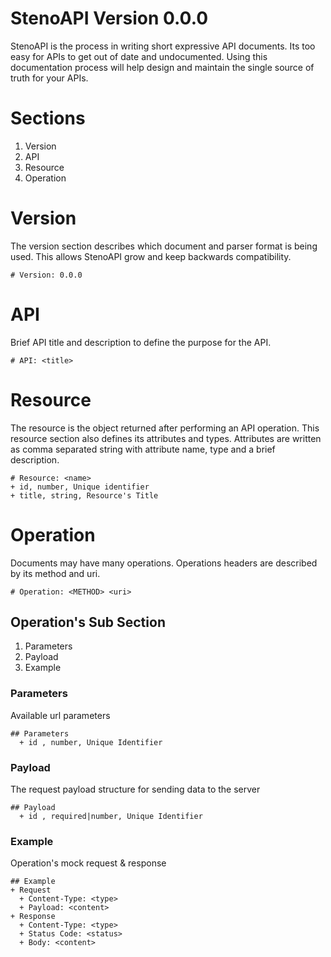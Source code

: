 # StenoAPI Version 0.0.0
StenoAPI is the process in writing short expressive API documents. Its too easy for APIs to get out of date and undocumented. Using this documentation process will help design and maintain the single source of truth for your APIs. 

# Sections 
  1. Version 
  2. API 
  3. Resource 
  4. Operation
  
# Version
The version section describes which document and parser format is being used. This allows StenoAPI grow and keep backwards compatibility. 

```
# Version: 0.0.0
```

# API
Brief API title and description to define the purpose for the API.

```
# API: <title>
```

# Resource 
The resource is the object returned after performing an API operation. This resource section also defines its attributes and types. Attributes are written as comma separated string with attribute name, type and a brief description. 

```
# Resource: <name>
+ id, number, Unique identifier
+ title, string, Resource's Title
```

# Operation
Documents may have many operations. Operations headers are described by its method and uri. 

``` 
# Operation: <METHOD> <uri>
```

## Operation's Sub Section
  1. Parameters
  2. Payload
  3. Example
  
### Parameters 
Available url parameters 

```
## Parameters
  + id , number, Unique Identifier
```

### Payload
The request payload structure for sending data to the server

```
## Payload
  + id , required|number, Unique Identifier
```

### Example
Operation's mock request & response

```
## Example
+ Request
  + Content-Type: <type>
  + Payload: <content>
+ Response
  + Content-Type: <type>
  + Status Code: <status>
  + Body: <content>
```

